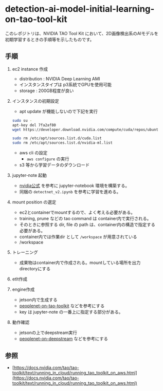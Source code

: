 # detection-ai-model-initial-learning-on-tao-tool-kit
このレポジトリは、NVIDIA TAO Tool Kit において、2D画像検出系のAIモデルを初期学習するときの手順等を示したものです。

## 手順
1. ec2 instance 作成
    - distribution : NVIDIA Deep Learning AMI
    - インスタンスタイプは p3系統でGPUを使用可能
    - storage : 200GB程度が良い

1. インスタンスの初期設定
    - apt update が機能しないので下記を実行
    ```sh
    sudo su -
    apt-key del 7fa2af80
    wget https://developer.download.nvidia.com/compute/cuda/repos/ubuntu2004/x86_64/cuda-keyring_1.0-1_all.deb .

    sudo rm /etc/apt/sources.list.d/cuda.list
    sudo rm /etc/apt/sources.list.d/nvidia-ml.list
    ```
    - aws cli の設定
        - `aws configure` の実行
    - s3 等から学習データのダウンロード

1. jupyter-note 起動
    - [nvidia公式](https://docs.nvidia.com/tao/tao-toolkit/text/running_in_cloud/running_tao_toolkit_on_aws.html) を参考に jupyter-notebook 環境を構築する。
    - 同梱の `detectnet_v2.ipynb` を参考に学習を進める。

1. mount position の選定
    - ec2とcontainerでmountするので、よく考える必要がある。
    - training, prune などの tao command は container内で実行される。
    - そのときに参照する dir, file の path は、container内の構造で指定する必要がある。
    - container内では作業dir として `/workspace` が用意されている
    - /workspace
    
1. トレーニング
    - 成果物はcontainer内で作成される。mountしている場所を出力directoryにする
1. etlt作成
1. engine作成
    - jetson内で生成する
    - [peoplenet-on-tao-toolkit](https://bitbucket.org/latonaio/peoplenet-on-tao-toolkit/src/master/) などを参考にする
    - key は jupyter-note の一番上に指定する部分がある。
1. 動作確認
    - jetsonの上でdeepstream実行
    - [peoplenet-on-deepstream](https://bitbucket.org/latonaio/peoplenet-on-deepstream/src/master/) などを参考にする


## 参照

- [https://docs.nvidia.com/tao/tao-toolkit/text/running_in_cloud/running_tao_toolkit_on_aws.html](https://docs.nvidia.com/tao/tao-toolkit/text/running_in_cloud/running_tao_toolkit_on_aws.html)
